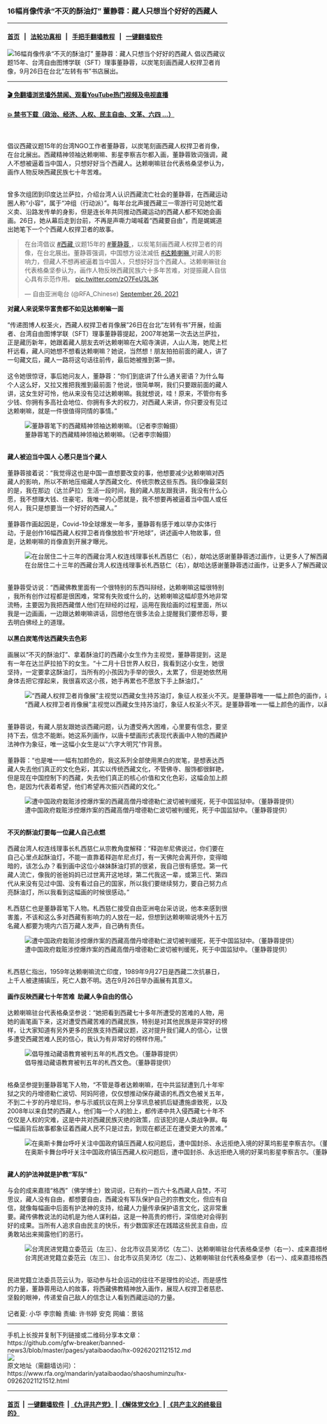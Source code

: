 ### 16幅肖像传承“不灭的酥油灯” 董静蓉：藏人只想当个好好的西藏人
------------------------

#### [首页](https://github.com/gfw-breaker/banned-news3/blob/master/README.md) &nbsp;&nbsp;|&nbsp;&nbsp; [法轮功真相](https://github.com/begood0513/basic/blob/master/README.md)  &nbsp;&nbsp;|&nbsp;&nbsp; [手把手翻墙教程](https://github.com/gfw-breaker/guides/wiki)  &nbsp;&nbsp;|&nbsp;&nbsp; [一键翻墙软件](https://github.com/gfw-breaker/nogfw/blob/master/README.md)  



<div id="headerimg">
 <img alt="16幅肖像传承“不灭的酥油灯” 董静蓉：藏人只想当个好好的西藏人" src="https://www.rfa.org/mandarin/yataibaodao/shaoshuminzu/hx-09262021121512.html/@@images/485094d3-00c7-4df0-a5b5-665a4443a298.jpeg" title="16幅肖像传承“不灭的酥油灯” 董静蓉：藏人只想当个好好的西藏人"/>
 <span class="lead_image_caption">
  倡议西藏议题15年、台湾自由图博学联（SFT）理事董静蓉，以炭笔刻画西藏人权捍卫者肖像，9月26日在台北“左转有书”书店展出。
 </span>
 <!-- zoomattribute -->
</div>

<hr/>


#### [ 🎬  免翻墙浏览墙外禁闻、观看YouTube热门视频及电视直播](https://github.com/gfw-breaker/HelloWorld)

#### [ 💥  禁书下载（政治、经济、人权、民主自由、文革、六四 ...）](https://github.com/gfw-breaker/books/blob/master/README.md)

<div id="storytext">
 <p>
  <br/>
  <br/>
  倡议西藏议题15年的台湾NGO工作者董静蓉，以炭笔刻画西藏人权捍卫者肖像，在台北展出。西藏精神领袖达赖喇嘛、影星李察吉尔都入画，董静蓉致词强调，藏人不想被逼着当中国人，只想好好当个西藏人。达赖喇嘛驻台代表格桑坚参认为，画作人物反映西藏民族七十年苦难。
 </p>
 <p>
 </p>
 <p>
  <br/>
  曾多次组团到印度达兰萨拉，介绍台湾人认识西藏流亡社会的董静蓉，在西藏运动圈人称“小容”，属于“冲组（行动派）”。每年台北声援西藏三一零游行可见她忙着义卖、沿路发传单的身影，但是连长年共同推动西藏运动的西藏人都不知她会画画。26日，她从幕后走到台前，不再是声嘶力竭喊着“西藏要自由”，而是娓娓道出她笔下一个个西藏人权捍卫者的故事。
 </p>
 <p>
 </p>
 <blockquote class="twitter-tweet">
  <p dir="ltr" lang="zh">
   在台湾倡议
   <a href="https://twitter.com/hashtag/%E8%A5%BF%E8%97%8F?src=hash&amp;ref_src=twsrc%5Etfw">
    #西藏
   </a>
   议题15年的
   <a href="https://twitter.com/hashtag/%E8%91%A3%E9%9D%99%E8%93%89?src=hash&amp;ref_src=twsrc%5Etfw">
    #董静蓉
   </a>
   ，以炭笔刻画西藏人权捍卫者的肖像，在台北展出。董静蓉强调，中国想方设法减低
   <a href="https://twitter.com/hashtag/%E8%BE%BE%E8%B5%96%E5%96%87%E5%98%9B?src=hash&amp;ref_src=twsrc%5Etfw">
    #达赖喇嘛
   </a>
   对藏人的影响力，但藏人不想再被逼着当中国人，只想好好当个西藏人。达赖喇嘛驻台代表格桑坚参认为，画作人物反映西藏民族六十多年苦难，对提振藏人自信心具有示范作用。
   <a href="https://t.co/zO7FeU3L3K">
    pic.twitter.com/zO7FeU3L3K
   </a>
  </p>
  — 自由亚洲电台 (@RFA_Chinese)
  <a href="https://twitter.com/RFA_Chinese/status/1442074458995322889?ref_src=twsrc%5Etfw">
   September 26, 2021
  </a>
 </blockquote>
 <p>
 </p>
 <p>
 </p>
 <p>
  <strong>
   对藏人来说荣华富贵都不如见达赖喇嘛一面
  </strong>
  <br/>
  <br/>
  “传递图博人权圣火，西藏人权捍卫者肖像展”26日在台北“左转有书”开展，绘画者、台湾自由图博学联（SFT）理事董静蓉提起，2007年她第一次去达兰萨拉，正是藏历新年，她跟着藏人朋友去听达赖喇嘛在大昭寺演讲，人山人海，她爬上栏杆远看，藏人问她想不想看达赖喇嘛？她说，当然想！朋友拍拍前面的藏人，讲了一句藏文后，藏人一路将这句话往前传，最后她被推到第一排。
  <br/>
  <br/>
  这令她很惊讶，事后她问友人，董静蓉：“你们到底讲了什么通关密语？为什么每个人这么好，又拉又推把我推到最前面？他说，很简单啊，我们只要跟前面的藏人讲，这女生好可怜，他从来没有见过达赖喇嘛。我就想说，哇！原来，不管你有多少钱、你拥有多高社会地位、你拥有多大的权力，对西藏人来讲，你只要没有见过达赖喇嘛，就是一件很值得同情的事情。”
 </p>
 <p>
 </p>
 <p>
  <figure class="image-richtext image-inline captioned" style="width:1440px;">
   <img alt="董静蓉笔下的西藏精神领袖达赖喇嘛。（记者李宗翰摄）" src="https://www.rfa.org/mandarin/yataibaodao/shaoshuminzu/hx-09262021121512.html/1a298cab-a33a-4b51-abc5-7fb5e34e26fa.jpeg/@@images/2d40ddf7-243a-4536-ac47-204455d5b78f.jpeg" title="1A298CAB-A33A-4B51-ABC5-7FB5E34E26FA.jpeg"/>
   <figcaption class="image-caption">
    董静蓉笔下的西藏精神领袖达赖喇嘛。（记者李宗翰摄）
   </figcaption>
   <small>
   </small>
  </figure>
  <br/>
  <strong>
   藏人被迫当中国人 心愿只是当个藏人
  </strong>
  <br/>
  <br/>
  董静蓉接着说：“我觉得这也是中国一直想要改变的事，他想要减少达赖喇嘛对西藏人的影响，所以不断地压缩藏人学西藏文化、传统宗教这些东西。我印像最深刻的是，我在那边（达兰萨拉）生活一段时间，我的藏人朋友跟我讲，我没有什么心愿，我不想赚大钱、住豪宅，我唯一的心愿就是，我不想要再被逼着当中国人或任何人，我只是想要当一个好好的西藏人。”
  <br/>
  <br/>
  董静蓉作画起因是，Covid-19全球爆发一年多，董静蓉有感于难以举办实体行动，于是创作16幅西藏人权捍卫者肖像放脸书“开地球”，讲述画中人物故事，但是，达赖喇嘛的肖像直到开展才曝光。
 </p>
 <p>
 </p>
 <p>
  <figure class="image-richtext image-inline captioned" style="width:1660px;">
   <img alt="在台居住二十三年的西藏台湾人权连线理事长札西慈仁（右），献哈达感谢董静蓉透过画作，让更多人了解西藏议题。（记者李宗翰摄）" src="https://www.rfa.org/mandarin/yataibaodao/shaoshuminzu/hx-09262021121512.html/f0291715-2004-4b48-83ee-1dfc1c217bf5.jpeg/@@images/506db51b-af75-4ef1-8276-638d89c7ccd6.jpeg" title="F0291715-2004-4B48-83EE-1DFC1C217BF5.jpeg"/>
   <figcaption class="image-caption">
    在台居住二十三年的西藏台湾人权连线理事长札西慈仁（右），献哈达感谢董静蓉透过画作，让更多人了解西藏议题。（记者李宗翰摄）
   </figcaption>
   <small>
   </small>
  </figure>
  <br/>
  董静蓉受访说：“西藏佛教里面有一个很特别的东西叫辩经，达赖喇嘛这幅很特别 ，我所有创作过程都是很困难，常常有失败或什么的，达赖喇嘛这幅却意外地非常流畅，主要因为我把西藏僧人他们在辩经的过程，运用在我绘画的过程里面，所以我是一边画画，一边跟达赖喇嘛讲话，回想他在很多法会上提醒我们要修忍辱，要去明白佛经上的道理。
  <br/>
  <br/>
  <strong>
   以黑白炭笔传达西藏失去色彩
  </strong>
  <br/>
  <br/>
  画展以“不灭的酥油灯”、拿着酥油灯的西藏小女生作为主视觉，董静蓉提到，这是有一年在达兰萨拉拍下的女生。“十二月十日世界人权日，我看到这小女生，她很坚持，一定要拿这酥油灯，当所有的小孩因为手举的很久，太累了，但是她依然用身体去把它撑起来，我很喜欢这小孩，她手再累也不愿放下手上酥油灯。”
 </p>
 <p>
  <figure class="image-richtext image-inline captioned" style="width:1730px;">
   <img alt="“西藏人权捍卫者肖像展”主视觉以西藏女生持苏油灯，象征人权圣火不灭。是董静蓉唯一一幅上颜色的画作，以藏传佛教最重要的“六字大明咒”为背景。（董静蓉提供）" src="https://www.rfa.org/mandarin/yataibaodao/shaoshuminzu/hx-09262021121512.html/d03d48d7-209d-4f5e-94dc-24cdaaeaf5a1.jpeg/@@images/aa5ff8cf-9fde-4d74-b67f-e7bf73d4b185.jpeg" title="D03D48D7-209D-4F5E-94DC-24CDAAEAF5A1.jpeg"/>
   <figcaption class="image-caption">
    “西藏人权捍卫者肖像展”主视觉以西藏女生持苏油灯，象征人权圣火不灭。是董静蓉唯一一幅上颜色的画作，以藏传佛教最重要的“六字大明咒”为背景。（董静蓉提供）
   </figcaption>
   <small>
   </small>
  </figure>
  <br/>
  董静蓉说，有藏人朋友跟她谈西藏问题，认为遭受再大困难，心里要有信念，要坚持下去，信念不能断。她这系列画作，以唐卡壁画形式表现代表画中人物的西藏护法神作为象征，唯一这幅小女生是以“六字大明咒”作背景。
  <br/>
  <br/>
  董静蓉：“也是唯一一幅有加颜色的，我这系列全部使用黑白的炭笔，是想表达西藏人失去他们真正的文化色彩，其实以传统西藏文化，不管佛寺、服饰都很鲜艳，但是现在中国控制下的西藏，失去他们真正的核心价值和文化色彩，这幅会加上颜色，是因为代表着希望，他们希望再次振兴西藏的文化。”
 </p>
 <p>
 </p>
 <p>
  <figure class="image-richtext image-inline captioned" style="width:1242px;">
   <img alt="遭中国政府栽赃涉控爆炸案的西藏高僧丹增德勒仁波切被判缓死，死于中国监狱中。（董静蓉提供）" src="https://www.rfa.org/mandarin/yataibaodao/shaoshuminzu/hx-09262021121512.html/d6085448-928f-47ec-ab30-2263186662cf.jpeg/@@images/15fdbfde-d8c3-4237-a0c8-47817c6c5f6e.jpeg" title="D6085448-928F-47EC-AB30-2263186662CF.jpeg"/>
   <figcaption class="image-caption">
    遭中国政府栽赃涉控爆炸案的西藏高僧丹增德勒仁波切被判缓死，死于中国监狱中。（董静蓉提供）
   </figcaption>
   <small>
   </small>
  </figure>
  <br/>
  <strong>
   不灭的酥油灯要每一位藏人自己点燃
  </strong>
  <br/>
  <br/>
  西藏台湾人权连线理事长札西慈仁从宗教角度解释：“释迦牟尼佛说过，你们要在自己心里点起酥油灯，不能一直靠着释迦牟尼点灯，有一天佛陀会离开你，变得暗暗的，该怎么办？看到画中这位小妹妹酥油灯抓的很紧，我自己很有感觉。第一代藏人流亡，像我的爸爸妈妈已过世离开这地球，第二代我这一辈，或第三代、第四代从来没有见过中国、没有看过自己的国家，所以我们要继续努力，要自己努力点亮酥油灯，所以我看到这幅画的时候很感动。”
  <br/>
  <br/>
  札西慈仁也是董静蓉笔下人物。札西慈仁接受自由亚洲电台采访说，他本来感到很害羞，不该和这么多对西藏有影响力的人放在一起，但想到达赖喇嘛说境外十五万名藏人都要为境内六百万藏人发声，自己确有责任。
 </p>
 <p>
 </p>
 <p>
  <figure class="image-richtext image-inline captioned" style="width:1242px;">
   <img alt="遭中国政府栽赃涉控爆炸案的西藏高僧丹增德勒仁波切被判缓死，死于中国监狱中。（董静蓉提供）" src="https://www.rfa.org/mandarin/yataibaodao/shaoshuminzu/hx-09262021121512.html/d6085448-928f-47ec-ab30-2263186662cf.jpeg/@@images/15fdbfde-d8c3-4237-a0c8-47817c6c5f6e.jpeg" title="D6085448-928F-47EC-AB30-2263186662CF.jpeg"/>
   <figcaption class="image-caption">
    遭中国政府栽赃涉控爆炸案的西藏高僧丹增德勒仁波切被判缓死，死于中国监狱中。（董静蓉提供）
   </figcaption>
   <small>
   </small>
  </figure>
  <br/>
  札西慈仁指出，1959年达赖喇嘛流亡印度，1989年9月27日是西藏二次抗暴日，上千人被逮捕镇压，死亡人数不明。选在9月26日举办画展有其意义。
  <br/>
  <br/>
  <strong>
   画作反映西藏七十年苦难  助藏人争自由的信心
  </strong>
  <br/>
  <br/>
  达赖喇嘛驻台代表格桑坚参说：“她把看到西藏七十多年所遭受的苦难的人物，用她的画笔画下来，这对遭受西藏苦难的西藏民族，特别是对其他民族是非常好的榜样，让大家知道有另外更多的民族支持西藏议题，这对提升我们藏人的信心，让很多遭受西藏苦难人民的信心，我认为有非常好的榜样作用。”
 </p>
 <p>
 </p>
 <p>
  <figure class="image-richtext image-inline captioned" style="width:1242px;">
   <img alt="倡导推动藏语教育被判五年的札西文色。（董静蓉提供）" src="https://www.rfa.org/mandarin/yataibaodao/shaoshuminzu/hx-09262021121512.html/1773db42-afab-4967-b191-5b193bd4f428.jpeg/@@images/ea9128db-7a91-4c59-81b5-286158cc93f3.jpeg" title="1773DB42-AFAB-4967-B191-5B193BD4F428.jpeg"/>
   <figcaption class="image-caption">
    倡导推动藏语教育被判五年的札西文色。（董静蓉提供）
   </figcaption>
   <small>
   </small>
  </figure>
  <br/>
  格桑坚参提到董静蓉笔下人物，“不管是尊者达赖喇嘛，在中共监狱遭到几十年牢狱之灾的丹增德勒仁波切、阿妈阿德，仅仅想推动保存藏语的札西文色被关五年，不到二十岁的丹增尼玛，参与示威抗议在网上分享讯息被抓后疑遭施虐致死，以及2008年以来自焚的西藏人，他们每一个人的脸上，都传递中共入侵西藏七十年不仅仅是人权的灾难，这是中共对西藏民族灭绝的政策，应该犯的是人类战争罪。每一幅画背后故事都象征着西藏人民不只是过去，到现在都还正在遭受更大的苦难。”
 </p>
 <p>
 </p>
 <p>
  <figure class="image-richtext image-inline captioned" style="width:1242px;">
   <img alt="在奥斯卡舞台呼吁关注中国政府镇压西藏人权问题后，遭中国封杀、永远拒绝入境的好莱坞影星李察吉尔。（董静蓉提供）" src="https://www.rfa.org/mandarin/yataibaodao/shaoshuminzu/hx-09262021121512.html/b16e1900-7b47-4e3a-9d4f-a056d9df44c1.jpeg/@@images/9cf21167-3c97-4ffa-a57b-6b4c05195c87.jpeg" title="B16E1900-7B47-4E3A-9D4F-A056D9DF44C1.jpeg"/>
   <figcaption class="image-caption">
    在奥斯卡舞台呼吁关注中国政府镇压西藏人权问题后，遭中国封杀、永远拒绝入境的好莱坞影星李察吉尔。（董静蓉提供）
   </figcaption>
   <small>
   </small>
  </figure>
  <br/>
  <strong>
   藏人的护法神就是护教“军队”
  </strong>
  <br/>
  <br/>
  与会的成来嘉措“格西”（佛学博士）致词说，已有约一百六十名西藏人自焚，不可思议，藏人没有自由，都想要自由，西藏没有军队保护自己的宗教文化，但应有自信，就像每幅画中后面有护法神的支持，给藏人力量传承保护语言文化，这非常重要。藏传佛教说法的动机是为他人谋利益，这是一种高贵的修行，深信绝对会得到好的成果。当所有人追求自由民主的快乐，有少数国家还在践踏这些民主自由，应勇敢站出来揭露他们的恶行。
  <br/>
  <figure class="image-richtext image-inline captioned" style="width:1650px;">
   <img alt="台湾民进党籍立委范云（左三）、台北市议员吴沛忆（左二）、达赖喇嘛驻台代表格桑坚参（右一）、成来嘉措格西（右三）西藏台湾人权连线理事长札西慈仁（左一）出席董静蓉（右二）首次个展。（记者李宗翰摄）" src="https://www.rfa.org/mandarin/yataibaodao/shaoshuminzu/hx-09262021121512.html/eb3a55ee-3a30-431c-ab39-8763fa96e711.jpeg/@@images/655a889b-eba0-40bc-98ad-14d168ecc6b0.jpeg" title="EB3A55EE-3A30-431C-AB39-8763FA96E711.jpeg"/>
   <figcaption class="image-caption">
    台湾民进党籍立委范云（左三）、台北市议员吴沛忆（左二）、达赖喇嘛驻台代表格桑坚参（右一）、成来嘉措格西（右三）西藏台湾人权连线理事长札西慈仁（左一）出席董静蓉（右二）首次个展。（记者李宗翰摄）
   </figcaption>
   <small>
   </small>
  </figure>
  <br/>
  民进党籍立法委员范云认为，驱动参与社会运动的往往不是理性的论述，而是感性的力量，董静蓉用动人的故事，将西藏佛教精神放入画作，展现人权捍卫者慈悲、坚毅的眼神，传递爱自己敌人的信念让人看到西藏运动的力量。
  <br/>
  <br/>
  记者夏: 小华 李宗翰 责编: 许书婷 安克 网编：景铭
 </p>
</div>

<hr/>
手机上长按并复制下列链接或二维码分享本文章：<br/>
https://github.com/gfw-breaker/banned-news3/blob/master/pages/yataibaodao/hx-09262021121512.md <br/>
<a href='https://github.com/gfw-breaker/banned-news3/blob/master/pages/yataibaodao/hx-09262021121512.md'><img src='https://github.com/gfw-breaker/banned-news3/blob/master/pages/yataibaodao/hx-09262021121512.md.png'/></a> <br/>
原文地址（需翻墙访问）：https://www.rfa.org/mandarin/yataibaodao/shaoshuminzu/hx-09262021121512.html


------------------------
#### [首页](https://github.com/gfw-breaker/banned-news3/blob/master/README.md) &nbsp;|&nbsp; [一键翻墙软件](https://github.com/gfw-breaker/nogfw/blob/master/README.md) &nbsp;| [《九评共产党》](https://github.com/gfw-breaker/9ping.md/blob/master/README.md#九评之一评共产党是什么) | [《解体党文化》](https://github.com/gfw-breaker/jtdwh.md/blob/master/README.md) | [《共产主义的终极目的》](https://github.com/gfw-breaker/gczydzjmd.md/blob/master/README.md)


<img src='http://gfw-breaker.win/banned-news3/pages/yataibaodao/hx-09262021121512.md' width='0px' height='0px'/>